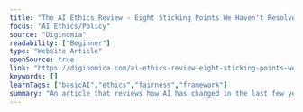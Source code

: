 ```yaml
---
title: "The AI Ethics Review - Eight Sticking Points We Haven't Resolved"
focus: "AI Ethics/Policy"
source: "Diginomia"
readability: ["Beginner"]
type: "Website Article"
openSource: true
link: "https://diginomica.com/ai-ethics-review-eight-sticking-points-we-havent-resolved"
keywords: []
learnTags: ["basicAI","ethics","fairness","framework"]
summary: "An article that reviews how AI has changed in the last few years and highlights the top ethical issues that have arisen. "
---
```

